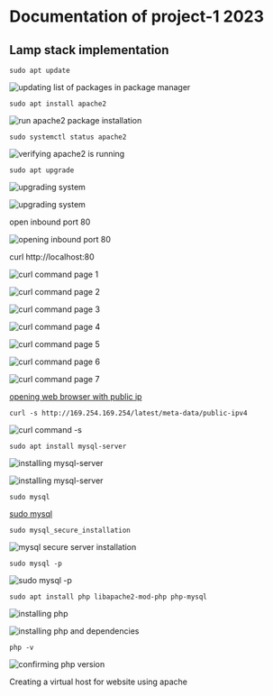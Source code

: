 # Documentation of project-1 2023

## Lamp stack implementation

`sudo apt update`

![updating list of packages in package manager](./images/apache-sudo-apt-update.png)

`sudo apt install apache2`

![run apache2 package installation](./images/sudo-apt-install-apache-2.png)

`sudo systemctl status apache2`

![verifying apache2 is running](./images/sudo-systemctl-status-apache2.png)

`sudo apt upgrade`

![upgrading system](./images/sudo-apt-upgrade.png)

![upgrading system](./images/sudo-apt-upgrade-2.png)

open inbound port 80

![opening inbound port 80](./images/opening-inbound-port-80.png)

curl http://localhost:80

![curl command page 1](./images/curl-command-1.png)

![curl command page 2](./images/curl-command-2.png)

![curl command page 3](./images/curl-command-3.png)

![curl command page 4](./images/curl-command-4.png)

![curl command page 5](./images/curl-command-5.png)

![curl command page 6](./images/curl-command-6.png)

![curl command page 7](./images/curl-command-7.png)

[opening web browser with public ip](./images/public-ip-on-browser-apache2-default-page.png)

`curl -s http://169.254.169.254/latest/meta-data/public-ipv4`

![curl command -s](./images/curl-command-s.png)

`sudo apt install mysql-server`

![installing mysql-server](./images/installing-mysql-server-image1.png)

![installing mysql-server](./images/installing-mysql-server-image2.png)

`sudo mysql`

[sudo mysql](./images/sudo-mysql.png)

`sudo mysql_secure_installation`

![mysql secure server installation](./images/sudo-mysql-secure-server-installation.png)

`sudo mysql -p`

![sudo mysql -p](./images/sudo-mysql--p.png)

`sudo apt install php libapache2-mod-php php-mysql`

![installing php](./images/installing-php-1.png)

![installing php and dependencies](./images/installing-php-and-dependencies.png)

`php -v`

![confirming php version](./images/php--v.png)

Creating a virtual host for website using apache















